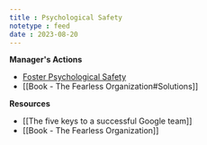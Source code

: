 ```yaml
---
title : Psychological Safety
notetype : feed
date : 2023-08-20
---
```



**Manager's Actions**
- [Foster Psychological Safety](https://rework.withgoogle.com/guides/understanding-team-effectiveness/steps/foster-psychological-safety/)
- [[Book - The Fearless Organization#Solutions]]

**Resources**
- [[The five keys to a successful Google team]]
- [[Book - The Fearless Organization]]